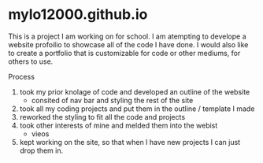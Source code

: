 # mylo12000.github.io

This is a project I am working on for school.
I am atempting to develope a website profoilio to showcase all of the code I have done.
I would also like to create a portfolio that is customizable for code or other mediums, for others to use.
 
 Process
 
 1. took my prior knolage of code and developed an outline of the website
    - consited of nav bar and styling the rest of the site
 2. took all my coding projects and put them in the outline / template I made
 3. reworked the styling to fit all the code and projects
 4. took other interests of mine and melded them into the webist
    - vieos
 5. kept working on the site, so that when I have new projects I can just drop them in.
